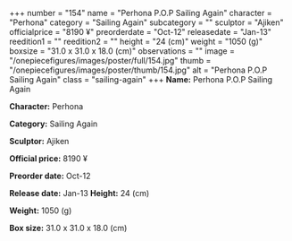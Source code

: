 +++
number = "154"
name = "Perhona P.O.P Sailing Again"
character = "Perhona"
category = "Sailing Again"
subcategory = ""
sculptor = "Ajiken"
officialprice = "8190 ¥"
preorderdate = "Oct-12"
releasedate = "Jan-13"
reedition1 = ""
reedition2 = ""
height = "24 (cm)"
weight = "1050 (g)"
boxsize = "31.0 x 31.0 x 18.0 (cm)"
observations = ""
image = "/onepiecefigures/images/poster/full/154.jpg"
thumb = "/onepiecefigures/images/poster/thumb/154.jpg"
alt = "Perhona P.O.P Sailing Again"
class = "sailing-again"
+++
**Name:** Perhona P.O.P Sailing Again

**Character:** Perhona

**Category:** Sailing Again 

**Sculptor:** Ajiken

**Official price:** 8190 ¥

**Preorder date:** Oct-12

**Release date:** Jan-13
**Height:** 24 (cm)

**Weight:** 1050 (g)

**Box size:** 31.0 x 31.0 x 18.0 (cm)

